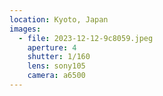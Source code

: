 ```yaml
---
location: Kyoto, Japan
images:
  - file: 2023-12-12-9c8059.jpeg
    aperture: 4
    shutter: 1/160
    lens: sony105
    camera: a6500
---
```

